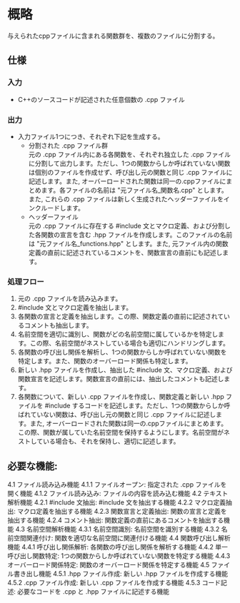 # 概略
与えられたcppファイルに含まれる関数群を、複数のファイルに分割する。

## 仕様

### 入力
* C++のソースコードが記述された任意個数の .cpp ファイル

### 出力
* 入力ファイル1つにつき、それぞれ下記を生成する。
	* 分割された .cpp ファイル群  
		元の .cpp ファイル内にある各関数を、それぞれ独立した .cpp ファイルに分割して出力します。ただし、1つの関数からしか呼ばれていない関数は個別のファイルを作成せず、呼び出し元の関数と同じ .cpp ファイルに記述します。また, オーバーロードされた関数は同一の.cppファイルにまとめます。各ファイルの名前は "元ファイル名_関数名.cpp" とします。また, これらの .cpp ファイルは新しく生成されたヘッダーファイルをインクルードします。
	* ヘッダーファイル  
		元の .cpp ファイルに存在する #include 文とマクロ定義、および分割した各関数の宣言を含む .hpp ファイルを作成します。このファイルの名前は "元ファイル名_functions.hpp" とします。また, 元ファイル内の関数定義の直前に記述されているコメントを、関数宣言の直前にも記述します。

### 処理フロー
1. 元の .cpp ファイルを読み込みます。
2. #include 文とマクロ定義を抽出します。
3. 各関数の宣言と定義を抽出します。この際、関数定義の直前に記述されているコメントも抽出します。
4. 名前空間を適切に識別し、関数がどの名前空間に属しているかを特定します。この際、名前空間がネストしている場合も適切にハンドリングします。
5. 各関数の呼び出し関係を解析し、1つの関数からしか呼ばれていない関数を特定します。また、関数のオーバーロード関係も特定します。
6. 新しい .hpp ファイルを作成し、抽出した #include 文、マクロ定義、および関数宣言を記述します。関数宣言の直前には、抽出したコメントも記述します。
7. 各関数について、新しい .cpp ファイルを作成し、関数定義と新しい .hpp ファイルを #include するコードを記述します。ただし、1つの関数からしか呼ばれていない関数は、呼び出し元の関数と同じ .cpp ファイルに記述します。また, オーバーロードされた関数は同一の.cppファイルにまとめます。この際、関数が属していた名前空間を保持するようにします。名前空間がネストしている場合も、それを保持し、適切に記述します。

## 必要な機能:
4.1 ファイル読み込み機能
4.1.1 ファイルオープン: 指定された .cpp ファイルを開く機能
4.1.2 ファイル読み込み: ファイルの内容を読み込む機能
4.2 テキスト解析機能
4.2.1 #include 文抽出: #include 文を抽出する機能
4.2.2 マクロ定義抽出: マクロ定義を抽出する機能
4.2.3 関数宣言と定義抽出: 関数の宣言と定義を抽出する機能
4.2.4 コメント抽出: 関数定義の直前にあるコメントを抽出する機能
4.3 名前空間解析機能
4.3.1 名前空間識別: 名前空間を識別する機能
4.3.2 名前空間関連付け: 関数を適切な名前空間に関連付ける機能
4.4 関数呼び出し解析機能
4.4.1 呼び出し関係解析: 各関数の呼び出し関係を解析する機能
4.4.2 単一呼び出し関数特定: 1つの関数からしか呼ばれていない関数を特定する機能
4.4.3 オーバーロード関係特定: 関数のオーバーロード関係を特定する機能
4.5 ファイル書き出し機能
4.5.1 .hpp ファイル作成: 新しい .hpp ファイルを作成する機能
4.5.2 .cpp ファイル作成: 新しい .cpp ファイルを作成する機能
4.5.3 コード記述: 必要なコードを .cpp と .hpp ファイルに記述する機能

